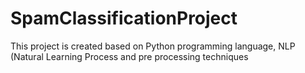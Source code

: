 # SpamClassificationProject
This project is created based on   Python programming language, NLP (Natural Learning Process and pre processing techniques
